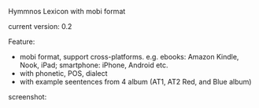Hymmnos Lexicon with mobi format

current version: 0.2

Feature:
  * mobi format, support cross-platforms. e.g. ebooks: Amazon Kindle, Nook, iPad; smartphone: iPhone, Android etc.
  * with phonetic, POS, dialect
  * with example seentences from 4 album (AT1, AT2 Red, and Blue album)

screenshot:

<a href="http://imgur.com/KokoW5w"><img src="http://i.imgur.com/KokoW5w.gif" title="Hosted by imgur.com" alt="" /></a>
<a href="http://imgur.com/QXgjTlr"><img src="http://i.imgur.com/QXgjTlr.gif" title="Hosted by imgur.com" alt="" /></a>
<a href="http://imgur.com/mPiX6yx"><img src="http://i.imgur.com/mPiX6yx.gif" title="Hosted by imgur.com" alt="" /></a>
